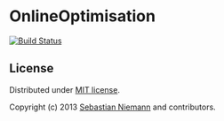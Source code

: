 OnlineOptimisation
==================

[![Build Status](https://travis-ci.org/SebastianNiemann/OnlineOptimisation.png?branch=master)](https://travis-ci.org/SebastianNiemann/OnlineOptimisation)

License
-------

Distributed under [MIT license](http://opensource.org/licenses/MIT).

Copyright (c) 2013 [Sebastian Niemann](mailto:niemann@sra.uni-hannover.de) and contributors.
